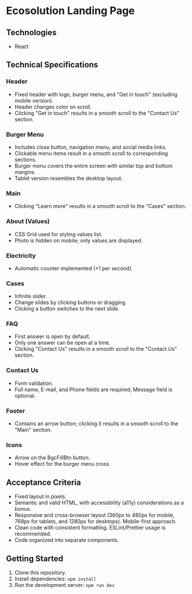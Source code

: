 # Ecosolution Landing Page

## Technologies
- React

## Technical Specifications

### Header
- Fixed header with logo, burger menu, and "Get in touch" (excluding mobile version).
- Header changes color on scroll.
- Clicking "Get in touch" results in a smooth scroll to the "Contact Us" section.

### Burger Menu
- Includes close button, navigation menu, and social media links.
- Clickable menu items result in a smooth scroll to corresponding sections.
- Burger menu covers the entire screen with similar top and bottom margins.
- Tablet version resembles the desktop layout.

### Main
- Clicking "Learn more" results in a smooth scroll to the "Cases" section.

### About (Values)
- CSS Grid used for styling values list.
- Photo is hidden on mobile; only values are displayed.

### Electricity
- Automatic counter implemented (+1 per second).

### Cases
- Infinite slider.
- Change slides by clicking buttons or dragging.
- Clicking a button switches to the next slide.

### FAQ
- First answer is open by default.
- Only one answer can be open at a time.
- Clicking "Contact Us" results in a smooth scroll to the "Contact Us" section.

### Contact Us
- Form validation.
- Full name, E-mail, and Phone fields are required; Message field is optional.

### Footer
- Contains an arrow button; clicking it results in a smooth scroll to the "Main" section.

### Icons
- Arrow on the BgcFillBtn button.
- Hover effect for the burger menu cross.

## Acceptance Criteria
- Fixed layout in pixels.
- Semantic and valid HTML, with accessibility (a11y) considerations as a bonus.
- Responsive and cross-browser layout (360px to 480px for mobile, 768px for tablets, and 1280px for desktops). Mobile-first approach.
- Clean code with consistent formatting. ESLint/Prettier usage is recommended.
- Code organized into separate components.

## Getting Started
1. Clone this repository.
2. Install dependencies: `npm install`
3. Run the development server: `npm run dev`


